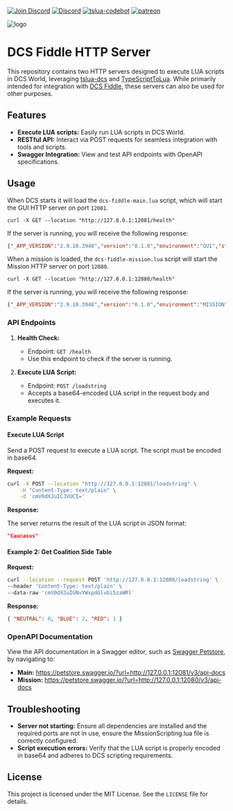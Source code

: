 [![Join Discord](https://img.shields.io/badge/Join-blue?logo=discord&label=Discord)](https://discord.gg/bT7BEHn5RD)
[![Discord](https://img.shields.io/discord/738118932937834566?logo=discord&label=Discord)](https://discord.com/channels/738118932937834566/1178991295260278785)
[![tslua-codebot](https://img.shields.io/badge/CodeBot-tslua%20dcs-blue?logo=openai)](https://chat.openai.com/g/g-6643nUbup-tslua-dcs-codebot)
[![patreon](https://img.shields.io/badge/Patreon-flyingdice-red?logo=patreon)](https://patreon.com/flyingdice)

![logo](https://dcs-mod-manager-registry.pages.dev/dcs-fiddle/index.png)

# DCS Fiddle HTTP Server

This repository contains two HTTP servers designed to execute LUA scripts in DCS World, leveraging [tslua-dcs](https://tslua-dcs.pages.dev/) and [TypeScriptToLua](https://typescripttolua.github.io/). While primarily intended for integration with [DCS Fiddle](https://dcsfiddle.pages.dev/), these servers can also be used for other purposes.

## Features

- **Execute LUA scripts:** Easily run LUA scripts in DCS World.
- **RESTful API:** Interact via POST requests for seamless integration with tools and scripts.
- **Swagger Integration:** View and test API endpoints with OpenAPI specifications.

## Usage

When DCS starts it will load the `dcs-fiddle-main.lua` script, which will start the GUI HTTP server on port `12081`.

```shell
curl -X GET --location "http://127.0.0.1:12081/health"
```

If the server is running, you will receive the following response:
```json
{"_APP_VERSION":"2.9.10.3948","version":"0.1.0","environment":"GUI","status":"OK","_VERSION":"Lua 5.1","_ARCHITECTURE":"x86_64"}
```

When a mission is loaded, the `dcs-fiddle-mission.lua` script will start the Mission HTTP server on port `12080`.

```shell
curl -X GET --location "http://127.0.0.1:12080/health"
```

If the server is running, you will receive the following response:

```json
{"_APP_VERSION":"2.9.10.3948","version":"0.1.0","environment":"MISSION","status":"OK","_VERSION":"Lua 5.1","_ARCHITECTURE":"x86_64"}
```

### API Endpoints

1. **Health Check:**
    - Endpoint: `GET /health`
    - Use this endpoint to check if the server is running.

2. **Execute LUA Script:**
    - Endpoint: `POST /loadstring`
    - Accepts a base64-encoded LUA script in the request body and executes it.

### Example Requests

#### Execute LUA Script

Send a POST request to execute a LUA script. The script must be encoded in base64.

**Request:**

```bash
curl -X POST --location "http://127.0.0.1:12081/loadstring" \
    -H "Content-Type: text/plain" \
    -d 'cmV0dXJuICJVUCI='
```

**Response:**

The server returns the result of the LUA script in JSON format:

```json
"Caucasus"
```

#### Example 2: Get Coalition Side Table

**Request:**

```bash
curl --location --request POST 'http://127.0.0.1:12080/loadstring' \
--header 'Content-Type: text/plain' \
--data-raw 'cmV0dXJuIGNvYWxpdGlvbi5zaWRl'
```

**Response:**

```json
{ "NEUTRAL": 0, "BLUE": 2, "RED": 1 }
```

### OpenAPI Documentation

View the API documentation in a Swagger editor, such as [Swagger Petstore](https://petstore.swagger.io/), by navigating to:

- **Main:** https://petstore.swagger.io/?url=http://127.0.0.1:12081/v3/api-docs
- **Mission:** https://petstore.swagger.io/?url=http://127.0.0.1:12080/v3/api-docs

## Troubleshooting

- **Server not starting:** Ensure all dependencies are installed and the required ports are not in use, ensure the MissionScripting.lua file is correctly configured.
- **Script execution errors:** Verify that the LUA script is properly encoded in base64 and adheres to DCS scripting requirements.

## License

This project is licensed under the MIT License. See the `LICENSE` file for details.
